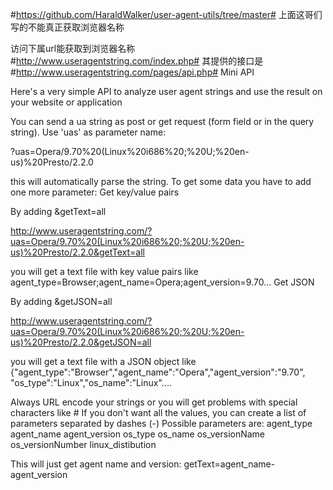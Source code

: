 #https://github.com/HaraldWalker/user-agent-utils/tree/master#
上面这哥们写的不能真正获取浏览器名称

访问下属url能获取到浏览器名称
#http://www.useragentstring.com/index.php#
其提供的接口是
#http://www.useragentstring.com/pages/api.php#
Mini API

Here's a very simple API to analyze user agent strings and use the result on your website or application

You can send a ua string as post or get request (form field or in the query string).
Use 'uas' as parameter name: 

?uas=Opera/9.70%20(Linux%20i686%20;%20U;%20en-us)%20Presto/2.2.0 

this will automatically parse the string. To get some data you have to add one more parameter: 
Get key/value pairs

By adding &getText=all 

http://www.useragentstring.com/?uas=Opera/9.70%20(Linux%20i686%20;%20U;%20en-us)%20Presto/2.2.0&getText=all 

you will get a text file with key value pairs like
agent_type=Browser;agent_name=Opera;agent_version=9.70...
Get JSON

By adding &getJSON=all 

http://www.useragentstring.com/?uas=Opera/9.70%20(Linux%20i686%20;%20U;%20en-us)%20Presto/2.2.0&getJSON=all 

you will get a text file with a JSON object like
{"agent_type":"Browser","agent_name":"Opera","agent_version":"9.70", "os_type":"Linux","os_name":"Linux".... 

Always URL encode your strings or you will get problems with special characters like #
If you don't want all the values, you can create a list of parameters separated by dashes (-)
Possible parameters are:
agent_type
agent_name
agent_version
os_type
os_name
os_versionName
os_versionNumber
linux_distibution

This will just get agent name and version: getText=agent_name-agent_version
